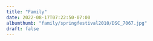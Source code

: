 ```yaml
---
title: "Family"
date: 2022-08-17T07:22:50-07:00
albumthumb: "family/springfestival2010/DSC_7067.jpg"
draft: false
---
```


